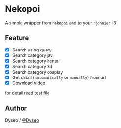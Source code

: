 # Nekopoi

A simple wrapper from `nekopoi` and to your `"jonnie"` :3

## Feature
- [x] Search using query
- [x] Search category jav
- [x] Search category hentai
- [x] Search category 3d
- [x] Search category cosplay
- [x] Get detail (`automatically` or `manually`) from url
- [x] Download video

for detail read [test file](test.py)

## Author
Dyseo / [@Dyseo](instagram.com/alnyz69)
